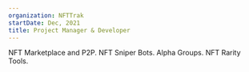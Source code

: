 ```yaml
---
organization: NFTTrak
startDate: Dec, 2021
title: Project Manager & Developer
---
```


NFT Marketplace and P2P.
NFT Sniper Bots.
Alpha Groups.
NFT Rarity Tools.
